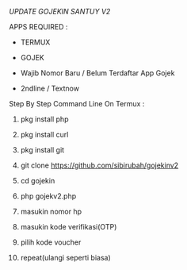 *UPDATE GOJEKIN SANTUY V2*

APPS REQUIRED :

- TERMUX

- GOJEK

- Wajib Nomor Baru / Belum Terdaftar App Gojek

- 2ndline / Textnow


Step By Step Command Line On Termux :

1. pkg install php

2. pkg install curl

3. pkg install git

4. git clone https://github.com/sibirubah/gojekinv2

5. cd gojekin

6. php gojekv2.php

7. masukin nomor hp

8. masukin kode verifikasi(OTP)

9. pilih kode voucher

10. repeat(ulangi seperti biasa)
